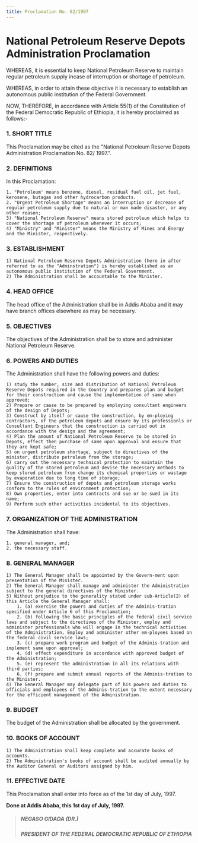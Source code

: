 ```yaml
---
title: Proclamation No. 82/1997
---
```


# National Petroleum Reserve Depots Administration Proclamation

WHEREAS, it is essential to keep National Petroleum Reserve to maintain regular petroleum supply incase of interruption or shortage of petroleum.

WHEREAS, in order to attain these objective it is necessary to establish an autonomous public institution of the Federal Government.

NOW, THEREFORE, in accordance with Article 55(1) of the Constitution of the Federal Democratic Republic of Ethiopia, it is hereby proclaimed as follows:-

### 1. SHORT TITLE

This Proclamation may be cited as the "National Petroleum Reserve Depots Administration Proclamation No. 82/ 1997.".

### 2. DEFINITIONS

In this Proclamation:

    1. "Petroleum' means benzene, diesel, residual fuel oil, jet fuel, kerosene, butagas and other hydrocarbon products.
    2. "Urgent Petroleum Shortage" means an interruption or decrease of regular petroleum supply due to natural or man made disaster, or any other reason;
    3) "National Petroleum Reserve" means stored petroleum which helps to cover the shortage of petroleum whenever it occurs;
    4) "Ministry" and "Minister" means the Ministry of Mines and Energy and the Minister, respectively.

### 3. ESTABLISHMENT

    1) National Petroleum Reserve Depots Administration (here in after referred to as the "Adminstration") is hereby established as an autonomous public institution of the Federal Government.
    2) The Administration shall be accountable to the Minister.

### 4. HEAD OFFICE

The head office of the Administration shall be in Addis Ababa and it may have branch offices elsewhere as may be necessary.

### 5. OBJECTIVES

The objectives of the Administration shall be to store and administer National Petroleum Reserve.

### 6. POWERS AND DUTIES

The Administration shall have the following powers and duties:

    1) study the number, size and distribution of National Petroleum Reserve Depots required in the Country and prepares plan and budget for their construction and cause the implementation of same when approved;
    2) Prepare or cause to be prepared by employing consultant engineers of the design of Depots;
    3) Construct by itself or cause the construction, by em-ploying contractors, of the petroleum depots and ensure by its professionls or Consultant Engineers that the construction is carried out in accordance with the design and the agreement;
    4) Plan the amount of National Petroleum Reserve to be stored in Depots, effect then purchase of same upon approval and ensure that they are kept safe;
    5) on urgent petroleum shortage, subject to directives of the minister, distribute petroleum from the storage;
    6) carry out the necessary technical protection to maintain the quality of the stored petroleum and devise the necessary methods to keep stored petroleum from change its chemical properties or wastage by evaporation due to long time of storage;
    7) Ensure the construction of depots and petroleum storage works conform to the rules of environment protection;
    8) Own properties, enter into contracts and sue or be sued in its name;
    9) Perform such other activities incidental to its objectives.

### 7. ORGANIZATION OF THE ADMINISTRATION

The Administration shall have:

    1. general manager, and;
    2. the necessary staff.

### 8. GENERAL MANAGER

    1) The General Manager shall be appointed by the Govern-ment upon presentation of the Minister.
    2) The General Manager shall manage and administer the Administration subject to the general directives of the Minister.
    3) Without prejudice to the generality stated under sub-Article(2) of this Article the General Manager shall:
        1. (a) exercise the powers and duties of the Adminis-tration specified under Article 6 of this Proclamation;
        2. (b) following the basic principles of the federal civil service laws and subject to the directives of the Minister, employ and administer professionals who will engage in the technical activities of the Administration, Employ and administer other em-ployees based on the federal civil service laws;
        3. (c) prepare work program and budget of the Adminis-tration and implement same upon approval;
        4. (d) effect expenditure in accordance with approved budget of the Administration;
        5. (e) represent the administration in all its relations with third parties;
        6. (f) prepare and submit annual reports of the Adminis-tration to the Minister.
    4) The General Manager may delegate part of his powers and duties to officials and employees of the Adminis-tration to the extent necessary for the efficient management of the Administration.

### 9. BUDGET

The budget of the Administration shall be allocated by the government.

### 10. BOOKS OF ACCOUNT

    1) The Administration shall keep complete and accurate books of accounts.
    2) The Administration's books of account shall be audited annually by the Auditor General or Auditors assigned by him.

### 11. EFFECTIVE DATE

This Proclamation shall enter into force as of the 1st day of July, 1997.

**Done at Addis Ababa, this 1st day of July, 1997.**

> ##### NEGASO GIDADA (DR.)
>
> ##### PRESIDENT OF THE FEDERAL DEMOCRATIC REPUBLIC OF ETHIOPIA